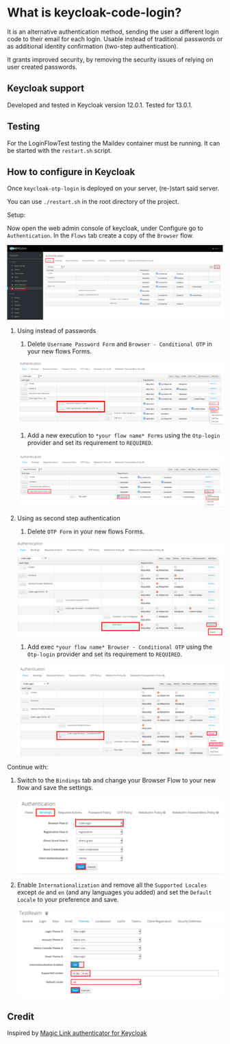 # What is keycloak-code-login?

It is an alternative authentication method, sending the user a different login code to their email for each login.
Usable instead of traditional passwords or as additional identity confirmation (two-step authentication).

It grants improved security, by removing the security issues of relying on user created passwords.

## Keycloak support

Developed and tested in Keycloak version 12.0.1.
Tested for 13.0.1.

## Testing

For the LoginFlowTest testing the Maildev container must be running. It can be started with the `restart.sh` script.

## How to configure in Keycloak

Once `keycloak-otp-login` is deployed on your server, (re-)start said server.

You can use `./restart.sh` in the root directory of the project.
 
Setup:

Now open the web admin console of keycloak, under Configure go to `Authentication`. In the `Flows` tab create a copy of the `Browser` flow.

![image](images/create-copy-of-browser-flow.png)


1. Using instead of passwords
 
    1. Delete `Username Password Form` and `Browser - Conditional OTP` in your new flows Forms.
   
   ![image](images/executions-to-delete.png)
   
   
    1. Add a new execution to `*your flow name* Forms` using the `Otp-login` provider and set its requirement to `REQUIRED`.
   
   ![image](images/add-execution.png)
   
   
1. Using as second step authentication
   
    1. Delete `OTP Form` in your new flows Forms.
   
   ![image](images/executions-to-delete-2nd-case.png)
   
   
    1. Add exec `*your flow name* Browser - Conditional OTP` using the `Otp-login` provider and set its requirement to `REQUIRED`.
    
   ![image](images/add-execution-2nd-case.png)
   
   
Continue with:

1. Switch to the `Bindings` tab and change your Browser Flow to your new flow and save the settings.
   
   ![image](images/change-browser-flow.png)
   
   
1. Enable `Internationalization` and remove all the `Supported Locales` except `de` and `en` (and any languages you added) and set the `Default Locale` to your preference and save.
   
   ![image](images/choose-locales.png)
  
   
## Credit

 Inspired by [Magic Link authenticator for Keycloak](https://github.com/stianst/keycloak-experimental/tree/master/magic-link)
  
